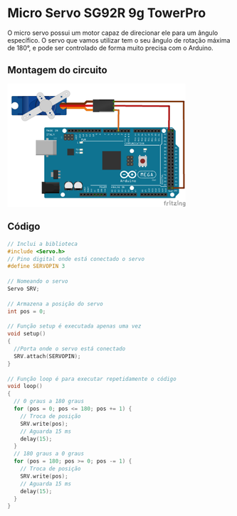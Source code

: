 # Micro Servo SG92R 9g TowerPro

O micro servo possui um motor capaz de direcionar ele para um ângulo específico. O servo que vamos utilizar tem o seu ângulo de rotação máxima de 180°, e pode ser controlado de forma muito precisa com o Arduino.

## Montagem do circuito

<img src = "servo.png" alt = "Circuito servo" width = 400 />          

## Código

```C
// Inclui a biblioteca
#include <Servo.h>
// Pino digital onde está conectado o servo
#define SERVOPIN 3

// Nomeando o servo
Servo SRV;

// Armazena a posição do servo
int pos = 0;

// Função setup é executada apenas uma vez
void setup()
{
  //Porta onde o servo está conectado
  SRV.attach(SERVOPIN);
}

// Função loop é para executar repetidamente o código
void loop()
{
  // 0 graus a 180 graus
  for (pos = 0; pos <= 180; pos += 1) {
    // Troca de posição
    SRV.write(pos);
    // Aguarda 15 ms
    delay(15);
  }
  // 180 graus a 0 graus
  for (pos = 180; pos >= 0; pos -= 1) {
    // Troca de posição
    SRV.write(pos);
    // Aguarda 15 ms
    delay(15);
  }
}
```
